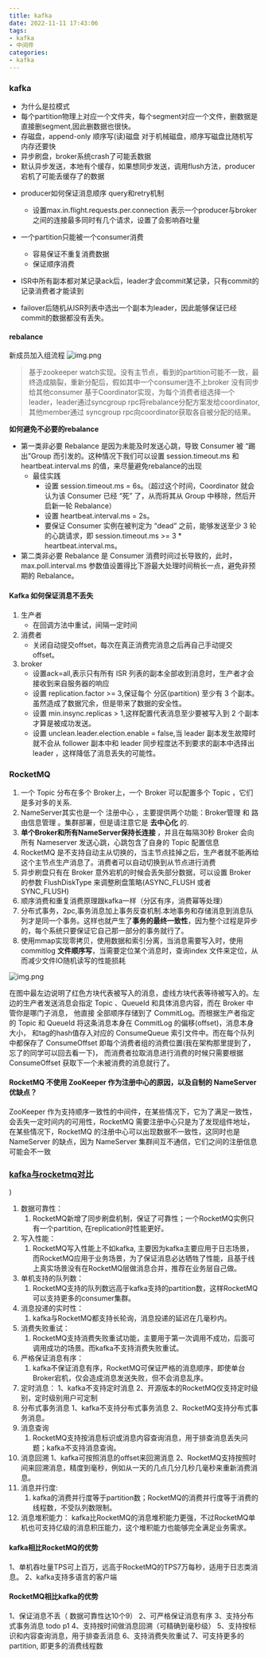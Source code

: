```yaml
---
title: kafka
date: 2022-11-11 17:43:06
tags:
- kafka
- 中间件
categories:
- kafka
---
```


### kafka
* 为什么是拉模式
* 每个partition物理上对应一个文件夹，每个segment对应一个文件，删数据是直接删segment,因此删数据也很快。
* 存磁盘，append-only 顺序写(读)磁盘 对于机械磁盘，顺序写磁盘比随机写内存还要快
* 异步刷盘，broker系统crash了可能丢数据
* 默认异步发送，本地有个缓存，如果想同步发送，调用flush方法，producer宕机了可能丢缓存了的数据
<!-- more -->
* producer如何保证消息顺序 query和retry机制
  * 设置max.in.flight.requests.per.connection 表示一个producer与broker之间的连接最多同时有几个请求，设置了会影响吞吐量

* 一个partition只能被一个consumer消费
  * 容易保证不重复消费数据
  * 保证顺序消费

* ISR中所有副本都对某记录ack后，leader才会commit某记录，只有commit的记录消费者才能读到
* failover后随机从ISR列表中选出一个副本为leader，因此能够保证已经commit的数据都没有丢失。

#### rebalance
新成员加入组流程
![img.png](/images/queue/rebalance.png)
> 基于zookeeper watch实现。没有主节点，看到的partition可能不一致，最终造成脑裂，重新分配后，假如其中一个consumer连不上broker
没有同步给其他consumer
> 基于Coordinator实现，为每个消费者组选择一个leader，leader通过syncgroup rpc将rebalance分配方案发给coordinator,其他member通过
syncgroup rpc向coordinator获取各自被分配的结果。

**如何避免不必要的rebalance**
* 第一类非必要 Rebalance 是因为未能及时发送心跳，导致 Consumer 被 “踢出”Group 而引发的。这种情况下我们可以设置 session.timeout.ms 和 heartbeat.interval.ms 的值，来尽量避免rebalance的出现
  * 最佳实践
    * 设置 session.timeout.ms = 6s。（超过这个时间，Coordinator 就会认为该 Consumer 已经 “死” 了，从而将其从 Group 中移除，然后开启新一轮 Rebalance）
    * 设置 heartbeat.interval.ms = 2s。
    * 要保证 Consumer 实例在被判定为 “dead” 之前，能够发送至少 3 轮的心跳请求，即 session.timeout.ms >= 3 * heartbeat.interval.ms。
* 第二类非必要 Rebalance 是 Consumer 消费时间过长导致的，此时，max.poll.interval.ms 参数值设置得比下游最大处理时间稍长一点，避免非预期的 Rebalance。

#### Kafka 如何保证消息不丢失
1. 生产者
   * 在回调方法中重试，间隔一定时间
2. 消费者 
   * 关闭自动提交offset，每次在真正消费完消息之后再自己手动提交 offset。
3. broker
   * 设置ack=all,表示只有所有 ISR 列表的副本全部收到消息时，生产者才会接收到来自服务器的响应
   * 设置 replication.factor >= 3,保证每个 分区(partition) 至少有 3 个副本。虽然造成了数据冗余，但是带来了数据的安全性。
   * 设置 min.insync.replicas > 1,这样配置代表消息至少要被写入到 2 个副本才算是被成功发送。
   * 设置 unclean.leader.election.enable = false,当 leader 副本发生故障时就不会从 follower 副本中和 leader 同步程度达不到要求的副本中选择出 leader ，这样降低了消息丢失的可能性。


### RocketMQ
1. 一个 Topic 分布在多个 Broker上，一个 Broker 可以配置多个 Topic ，它们是多对多的关系.
2. NameServer其实也是一个 注册中心 ，主要提供两个功能：Broker管理 和 路由信息管理 。集群部署，但是请注意它是 **去中心化** 的.
3.  **单个Broker和所有NameServer保持长连接** ，并且在每隔30秒 Broker 会向所有 Nameserver 发送心跳，心跳包含了自身的 Topic 配置信息
4. RocketMQ 是不支持自动主从切换的，当主节点挂掉之后，生产者就不能再给这个主节点生产消息了。消费者可以自动切换到从节点进行消费
5. 异步刷盘只有在 Broker 意外宕机的时候会丢失部分数据，可以设置 Broker 的参数 FlushDiskType 来调整刷盘策略(ASYNC_FLUSH 或者 SYNC_FLUSH)
6. 顺序消费和重复消费原理跟kafka一样（分区有序，消费幂等处理）
7. 分布式事务，2pc,事务消息加上事务反查机制.本地事务和存储消息到消息队列才是同一个事务。这样也就产生了**事务的最终一致性**，因为整个过程是异步的，每个系统只要保证它自己那一部分的事务就行了。
8. 使用mmap实现零拷贝，使用数据和索引分离，当消息需要写入时，使用 commitlog **文件顺序写**，当需要定位某个消息时，查询index 文件来定位，从而减少文件IO随机读写的性能损耗

![img.png](/images/queue/img.png)

在图中最左边说明了红色方块代表被写入的消息，虚线方块代表等待被写入的。左边的生产者发送消息会指定 Topic 、QueueId 和具体消息内容，而在 Broker 中管你是哪门子消息，
他直接 全部顺序存储到了 CommitLog。而根据生产者指定的 Topic 和 QueueId 将这条消息本身在 CommitLog 的偏移(offset)，消息本身大小，
和tag的hash值存入对应的 ConsumeQueue 索引文件中。而在每个队列中都保存了 ConsumeOffset 即每个消费者组的消费位置(我在架构那里提到了，忘了的同学可以回去看一下)，
而消费者拉取消息进行消费的时候只需要根据 ConsumeOffset 获取下一个未被消费的消息就行了。

#### RocketMQ 不使用 ZooKeeper 作为注册中心的原因，以及自制的 NameServer 优缺点？
ZooKeeper 作为支持顺序一致性的中间件，在某些情况下，它为了满足一致性，会丢失一定时间内的可用性，RocketMQ 需要注册中心只是为了发现组件地址，
在某些情况下，RocketMQ 的注册中心可以出现数据不一致性，这同时也是 NameServer 的缺点，因为 NameServer 集群间互不通信，它们之间的注册信息可能会不一致



### [kafka与rocketmq对比](https://blog.csdn.net/shijinghan1126/article/details/104724407#)
)
1. 数据可靠性：
    1. RocketMQ新增了同步刷盘机制，保证了可靠性；一个RocketMQ实例只有一个partition, 在replication时性能更好。
2. 写入性能：
    1. RocketMQ写入性能上不如kafka, 主要因为kafka主要应用于日志场景，而RocketMQ应用于业务场景，为了保证消息必达牺牲了性能，且基于线上真实场景没有在RocketMQ层做消息合并，推荐在业务层自己做。
3. 单机支持的队列数：
    1. RocketMQ支持的队列数远高于kafka支持的partition数，这样RocketMQ可以支持更多的consumer集群。
4. 消息投递的实时性：
    1. kafka与RocketMQ都支持长轮询，消息投递的延迟在几毫秒内。
5. 消费失败重试：
    1. RocketMQ支持消费失败重试功能，主要用于第一次调用不成功，后面可调用成功的场景。而kafka不支持消费失败重试。
6. 严格保证消息有序：
    1. kafka不保证消息有序，RocketMQ可保证严格的消息顺序，即使单台Broker宕机，仅会造成消息发送失败，但不会消息乱序。
7. 定时消息：
   1、kafka不支持定时消息
   2、开源版本的RocketMQ仅支持定时级别，定时级别用户可定制
8. 分布式事务消息
   1、kafka不支持分布式事务消息
   2、RocketMQ支持分布式事务消息。
9. 消息查询
    1. RocketMQ支持按消息标识或消息内容查询消息，用于排查消息丢失问题；kafka不支持消息查询。
10. 消息回溯
    1、kafka可按照消息的offset来回溯消息
    2、RocketMQ支持按照时间来回溯消息，精度到毫秒，例如从一天的几点几分几秒几毫秒来重新消费消息。
11. 消息并行度:
    1. kafka的消费并行度等于partition数；RocketMQ的消费并行度等于消费的线程数，不受队列数限制。
12. 消息堆积能力：
    kafka比RocketMQ的消息堆积能力更强，不过RocketMQ单机也可支持亿级的消息积压能力，这个堆积能力也能够完全满足业务需求。

#### kafka相比RocketMQ的优势
1、单机吞吐量TPS可上百万，远高于RocketMQ的TPS7万每秒，适用于日志类消息。
2、kafka支持多语言的客户端

#### RocketMQ相比kafka的优势
1、保证消息不丢（ 数据可靠性达10个9）
2、可严格保证消息有序
3、支持分布式事务消息 todo p1
4、支持按时间做消息回溯（可精确到毫秒级）
5、支持按标识和内容查询消息，用于排查丢消息
6、支持消费失败重试
7、可支持更多的partition, 即更多的消费线程数
